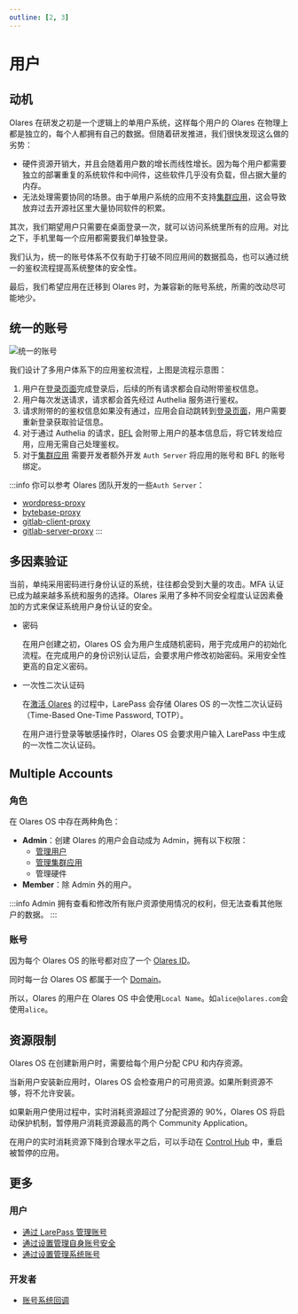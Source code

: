 ```yaml
---
outline: [2, 3]
---
```


# 用户

## 动机

Olares 在研发之初是一个逻辑上的单用户系统，这样每个用户的 Olares 在物理上都是独立的，每个人都拥有自己的数据。但随着研发推进，我们很快发现这么做的劣势：

- 硬件资源开销大，并且会随着用户数的增长而线性增长。因为每个用户都需要独立的部署重复的系统软件和中间件，这些软件几乎没有负载，但占据大量的内存。
- 无法处理需要协同的场景。由于单用户系统的应用不支持[集群应用](./application.md#集群应用)，这会导致放弃过去开源社区里大量协同软件的积累。

其次，我们期望用户只需要在桌面登录一次，就可以访问系统里所有的应用。对比之下，手机里每一个应用都需要我们单独登录。

我们认为，统一的账号体系不仅有助于打破不同应用间的数据孤岛，也可以通过统一的鉴权流程提高系统整体的安全性。

最后，我们希望应用在迁移到 Olares 时，为兼容新的账号系统，所需的改动尽可能地少。

## 统一的账号

![统一的账号](/images/overview/olares/account.jpg)

我们设计了多用户体系下的应用鉴权流程，上图是流程示意图：

1. 用户在[登录页面](../../how-to/olares/setup/login.md)完成登录后，后续的所有请求都会自动附带鉴权信息。
2. 用户每次发送请求，请求都会首先经过 Authelia 服务进行鉴权。
3. 请求附带的的鉴权信息如果没有通过，应用会自动跳转到[登录页面](../../how-to/olares/setup/login.md)，用户需要重新登录获取验证信息。
4. 对于通过 Authelia 的请求，[BFL](https://github.com/beclab/bfl) 会附带上用户的基本信息后，将它转发给应用，应用无需自己处理鉴权。
5. 对于[集群应用](./application.md#集群应用) 需要开发者额外开发 `Auth Server` 将应用的账号和 BFL 的账号绑定。

:::info
你可以参考 Olares 团队开发的一些`Auth Server`：
- [wordpress-proxy](https://github.com/beclab/wordpress-proxy)
- [bytebase-proxy](https://github.com/beclab/bytebase-proxy)
- [gitlab-client-proxy](https://github.com/beclab/gitlab-client-proxy)
- [gitlab-server-proxy](https://github.com/beclab/gitlab-server-proxy)
:::

## 多因素验证

当前，单纯采用密码进行身份认证的系统，往往都会受到大量的攻击。MFA 认证已成为越来越多系统和服务的选择。Olares 采用了多种不同安全程度认证因素叠加的方式来保证系统用户身份认证的安全。

- 密码

  在用户创建之初，Olares OS 会为用户生成随机密码，用于完成用户的初始化流程。在完成用户的身份识别认证后，会要求用户修改初始密码。采用安全性更高的自定义密码。

- 一次性二次认证码

  在[激活 Olares](../../how-to/olares/setup/wizard.md) 的过程中，LarePass 会存储 Olares OS 的一次性二次认证码（Time-Based One-Time Password, TOTP）。

  在用户进行登录等敏感操作时，Olares OS 会要求用户输入 LarePass 中生成的一次性二次认证码。

## Multiple Accounts

### 角色

在 Olares OS 中存在两种角色：

- **Admin**：创建 Olares 的用户会自动成为 Admin，拥有以下权限：
  - [管理用户](../../how-to/olares/settings/account.md)
  - [管理集群应用](./application.md#集群应用)
  - 管理硬件
- **Member**：除 Admin 外的用户。

:::info
Admin 拥有查看和修改所有账户资源使用情况的权利，但无法查看其他账户的数据。
:::

### 账号

因为每个 Olares OS 的账号都对应了一个 [Olares ID](../../developer/contribute/snowinning/olares-id.md)。

同时每一台 Olares OS 都属于一个 [Domain](../../developer/contribute/snowinning/olares-id.md#概述)。

所以，Olares 的用户在 Olares OS 中会使用`Local Name`。如`alice@olares.com`会使用`alice`。

## 资源限制

Olares OS 在创建新用户时，需要给每个用户分配 CPU 和内存资源。

当新用户安装新应用时，Olares OS 会检查用户的可用资源。如果所剩资源不够，将不允许安装。

如果新用户使用过程中，实时消耗资源超过了分配资源的 90%，Olares OS 将启动保护机制，暂停用户消耗资源最高的两个 Community Application。

在用户的实时消耗资源下降到合理水平之后，可以手动在 [Control Hub](../../how-to/olares/controlhub/browse.md#修改部署运行状态) 中，重启被暂停的应用。

## 更多

### 用户

- [通过 LarePass 管理账号](../../how-to/larepass/account/index.md)
- [通过设置管理自身账号安全](../../how-to/olares/settings/home.md)
- [通过设置管理系统账号](../../how-to/olares/settings/account.md)

### 开发者

- [账号系统回调](../../developer/develop/advanced/account.md)
